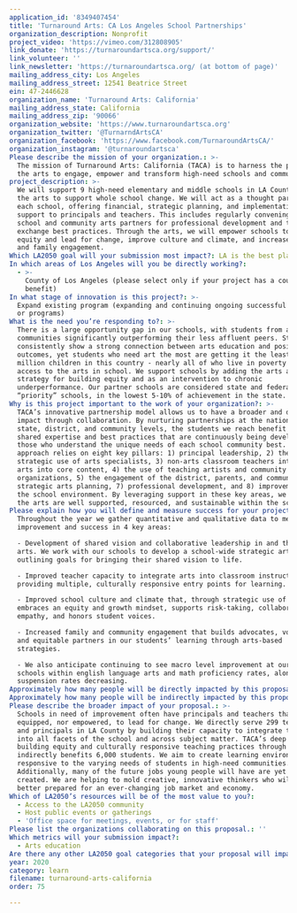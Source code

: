 ```yaml
---
application_id: '8349407454'
title: 'Turnaround Arts: CA Los Angeles School Partnerships'
organization_description: Nonprofit
project_video: 'https://vimeo.com/312808905'
link_donate: 'https://turnaroundartsca.org/support/'
link_volunteer: ''
link_newsletter: 'https://turnaroundartsca.org/ (at bottom of page)'
mailing_address_city: Los Angeles
mailing_address_street: 12541 Beatrice Street
ein: 47-2446628
organization_name: 'Turnaround Arts: California'
mailing_address_state: California
mailing_address_zip: '90066'
organization_website: 'https://www.turnaroundartsca.org'
organization_twitter: '@TurnarndArtsCA'
organization_facebook: 'https://www.facebook.com/TurnaroundArtsCA/'
organization_instagram: '@turnaroundartsca'
Please describe the mission of your organization.: >-
  The mission of Turnaround Arts: California (TACA) is to harness the power of
  the arts to engage, empower and transform high-need schools and communities. 
project_description: >-
  We will support 9 high-need elementary and middle schools in LA County, using
  the arts to support whole school change. We will act as a thought partner to
  each school, offering financial, strategic planning, and implementation
  support to principals and teachers. This includes regularly convening our
  school and community arts partners for professional development and to
  exchange best practices. Through the arts, we will empower schools to build
  equity and lead for change, improve culture and climate, and increase student
  and family engagement. 
Which LA2050 goal will your submission most impact?: LA is the best place to LEARN
In which areas of Los Angeles will you be directly working?:
  - >-
    County of Los Angeles (please select only if your project has a countywide
    benefit)
In what stage of innovation is this project?: >-
  Expand existing program (expanding and continuing ongoing successful projects
  or programs)
What is the need you’re responding to?: >-
  There is a large opportunity gap in our schools, with students from affluent
  communities significantly outperforming their less affluent peers. Studies
  consistently show a strong connection between arts education and positive
  outcomes, yet students who need art the most are getting it the least. 6
  million children in this country - nearly all of who live in poverty - have no
  access to the arts in school. We support schools by adding the arts as a key
  strategy for building equity and as an intervention to chronic
  underperformance. Our partner schools are considered state and federal
  “priority” schools, in the lowest 5-10% of achievement in the state. 
Why is this project important to the work of your organization?: >-
  TACA’s innovative partnership model allows us to have a broader and deeper
  impact through collaboration. By nurturing partnerships at the national,
  state, district, and community levels, the students we reach benefit from the
  shared expertise and best practices that are continuously being developed by
  those who understand the unique needs of each school community best. Our
  approach relies on eight key pillars: 1) principal leadership, 2) the
  strategic use of arts specialists, 3) non-arts classroom teachers integrating
  arts into core content, 4) the use of teaching artists and community
  organizations, 5) the engagement of the district, parents, and community, 6)
  strategic arts planning, 7) professional development, and 8) improvements to
  the school environment. By leveraging support in these key areas, we ensure
  the arts are well supported, resourced, and sustainable within the schools
Please explain how you will define and measure success for your project.: >-
  Throughout the year we gather quantitative and qualitative data to measure
  improvement and success in 4 key areas: 

  - Development of shared vision and collaborative leadership in and through the
  arts. We work with our schools to develop a school-wide strategic arts plan,
  outlining goals for bringing their shared vision to life. 

  - Improved teacher capacity to integrate arts into classroom instruction,
  providing multiple, culturally responsive entry points for learning. 

  - Improved school culture and climate that, through strategic use of the arts,
  embraces an equity and growth mindset, supports risk-taking, collaboration and
  empathy, and honors student voices. 

  - Increased family and community engagement that builds advocates, volunteers,
  and equitable partners in our students’ learning through arts-based
  strategies.

  - We also anticipate continuing to see macro level improvement at our partner
  schools within english language arts and math proficiency rates, along with
  suspension rates decreasing. 
Approximately how many people will be directly impacted by this proposal?: '299'
Approximately how many people will be indirectly impacted by this proposal?: '6000'
Please describe the broader impact of your proposal.: >-
  Schools in need of improvement often have principals and teachers that aren’t
  equipped, nor empowered, to lead for change. We directly serve 299 teachers
  and principals in LA County by building their capacity to integrate the arts
  into all facets of the school and across subject matter. TACA’s deep focus on
  building equity and culturally responsive teaching practices through the arts,
  indirectly benefits 6,000 students. We aim to create learning environments
  responsive to the varying needs of students in high-need communities.
  Additionally, many of the future jobs young people will have are yet to be
  created. We are helping to mold creative, innovative thinkers who will be
  better prepared for an ever-changing job market and economy. 
Which of LA2050’s resources will be of the most value to you?:
  - Access to the LA2050 community
  - Host public events or gatherings
  - 'Office space for meetings, events, or for staff'
Please list the organizations collaborating on this proposal.: ''
Which metrics will your submission impact?:
  - Arts education
Are there any other LA2050 goal categories that your proposal will impact?: []
year: 2020
category: learn
filename: turnaround-arts-california
order: 75

---
```

